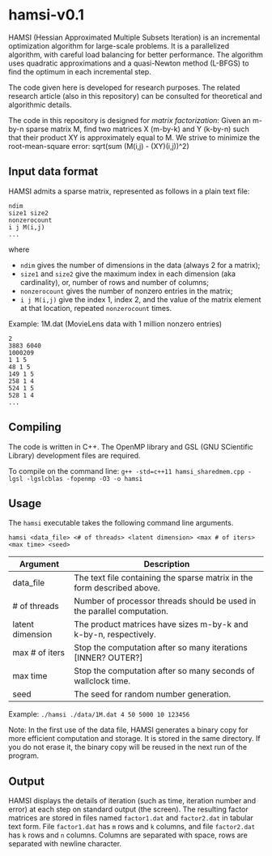 # hamsi-v0.1
HAMSI (Hessian Approximated Multiple Subsets Iteration) is an incremental optimization algorithm for large-scale problems. It is a parallelized algorithm, with careful load balancing for better performance. The algorithm uses quadratic approximations and a quasi-Newton method (L-BFGS) to find the optimum in each incremental step.

The code given here is developed for research purposes. The related research article (also in this repository) can be consulted for theoretical and algorithmic details.

The code in this repository is designed for _matrix factorization_: Given an m-by-n sparse matrix M, find two matrices X (m-by-k) and Y (k-by-n) such that their product XY is approximately equal to M. We strive to minimize the root-mean-square error: sqrt(sum (M(i,j) - (XY)(i,j))^2)

## Input data format
HAMSI admits a sparse matrix, represented as follows in a plain text file:
```
ndim
size1 size2
nonzerocount
i j M(i,j)
...
```
where
- `ndim` gives the number of dimensions in the data (always 2 for a matrix);
- `size1` and `size2` give the maximum index in each dimension (aka cardinality), or, number of rows and number of columns;
- `nonzerocount` gives the number of nonzero entries in the matrix;
- `i j M(i,j)` give the index 1, index 2, and the value of the matrix element at that location, repeated `nonzerocount` times.

Example: 1M.dat (MovieLens data with 1 million nonzero entries)
```
2
3883 6040 
1000209
1 1 5
48 1 5
149 1 5
258 1 4
524 1 5
528 1 4
...
```
## Compiling
The code is written in C++. The OpenMP library and GSL (GNU SCientific Library) development files are required.

To compile on the command line:
`g++ -std=c++11 hamsi_sharedmem.cpp -lgsl -lgslcblas -fopenmp -O3 -o hamsi`

## Usage
The `hamsi` executable takes the following command line arguments.
```
hamsi <data_file> <# of threads> <latent dimension> <max # of iters> <max time> <seed>
```

|Argument|Description|
|--------|-----------|
|data_file|The text file containing the sparse matrix in the form described above.|
|# of threads|Number of processor threads should be used in the parallel computation.|
|latent dimension|The product matrices have sizes m-by-k and k-by-n, respectively.|
|max # of iters|Stop the computation after so many iterations [INNER? OUTER?]|
|max time|Stop the computation after so many seconds of wallclock time.|
|seed|The seed for random number generation.|

Example:
`./hamsi ./data/1M.dat 4 50 5000 10 123456`

Note: In the first use of the data file, HAMSI generates a binary copy for more efficient computation and storage. It is stored in the same directory. If you do not erase it, the binary copy will be reused in the next run of the program.

## Output
HAMSI displays the details of iteration (such as time, iteration number and error) at each step on standard output (the screen). The resulting factor matrices are stored in files named `factor1.dat` and `factor2.dat` in tabular text form. File `factor1.dat` has `m` rows and `k` columns, and file `factor2.dat` has `k` rows and `n` columns. Columns are separated with space, rows are separated with newline character.
